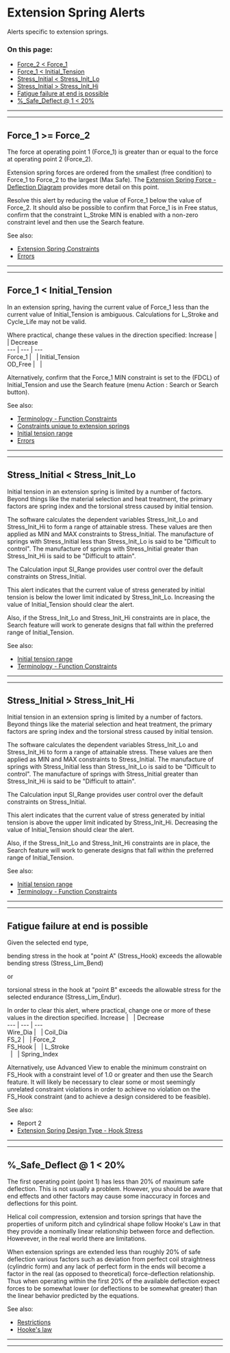 # Extension Spring Alerts &nbsp; 

Alerts specific to extension springs. 

### On this page:   
 - [Force_2 < Force_1](alerts.html#F1_GE_F2)  
 - [Force_1 < Initial_Tension](alerts.html#F1_LT_IT)  
 - [Stress_Initial < Stress_Init_Lo](alerts.html#SInit_LT_SInit_Lo)  
 - [Stress_Initial > Stress_Init_Hi](alerts.html#SInit_GT_SInit_Hi)  
 - [Fatigue failure at end is possible](alerts.html#FatigueInHook)  
 - [%_Safe_Deflect @ 1 < 20%](alerts.html#PC_Safe_Deflect1_LT_20)  

___

<a id="F1_GE_F2"></a>  
___

## Force_1 >= Force_2 
The force at operating point 1 (Force_1) is greater than or equal to the force at operating point 2 (Force_2). 

Extension spring forces are ordered from the smallest (free condition) to Force_1 to Force_2 to the largest (Max Safe). 
The [Extension Spring Force - Deflection Diagram](/docs/Help/DesignTypes/Spring/Extension/description.html#e_springFD_Diag) 
provides more detail on this point. 

Resolve this alert by reducing the value of Force_1 below the value of Force_2. 
It should also be possible to 
confirm that Force_1 is in Free status, 
confirm that the constraint L_Stroke MIN is enabled with a non-zero constraint level 
and then use the Search feature. 

See also: 
 - [Extension Spring Constraints](/docs/Help/DesignTypes/Spring/Extension/description.html#e_springConstraints)   
 - [Errors](/docs/Help/errors.html)   

___

<a id="F1_LT_IT"></a>  
___

## Force_1 < Initial_Tension 
In an extension spring, 
having the current value of Force_1 less than the current value of Initial_Tension 
is ambiguous.
Calculations for L_Stroke and Cycle_Life may not be valid. 

Where practical, change these values in the direction specified: 
Increase | &nbsp; | Decrease  
---      | ---    | ---  
 Force_1 | &nbsp; | Initial_Tension  
 OD_Free | &nbsp; | &nbsp;  

Alternatively, confirm that the Force_1 MIN constraint is set to the (FDCL) of Initial_Tension 
and use the Search feature (menu Action : Search or Search button). 

See also: 
 - [Terminology - Function Constraints](/docs/Help/terminology.html#fdcl)  
 - [Constraints unique to extension springs](/docs/Help/DesignTypes/Spring/Extension/description.html#e_springConstraints)  
 - [Initial tension range](/docs/Help/DesignTypes/Spring/Extension/description.html#e_springIT_Range)  
 - [Errors](/docs/Help/errors.html)   

___

<a id="SInit_LT_SInit_Lo"></a>  
___

## Stress_Initial < Stress_Init_Lo 
Initial tension in an extension spring is limited by a number of factors. 
Beyond things like the material selection and heat treatment, 
the primary factors are spring index and the torsional stress caused by initial tension.

The software calculates the dependent variables Stress_Init_Lo and Stress_Init_Hi to form a range of attainable stress. 
These values are  then applied as MIN and MAX constraints to Stress_Initial. 
The manufacture of springs with Stress_Initial less than Stress_Init_Lo is said to be "Difficult to control". 
The manufacture of springs with Stress_Initial greater than Stress_Init_Hi is said to be "Difficult to attain". 

The Calculation input SI_Range provides user control over the default constraints on Stress_Initial. 

This alert indicates that the current value of stress generated by initial tension is below the lower limit 
indicated by Stress_Init_Lo. Increasing the value of Initial_Tension should clear the alert. 

Also, if the Stress_Init_Lo and Stress_Init_Hi constraints are in place, 
the Search feature will work to generate designs that fall within the preferred range of Initial_Tension.

See also: 
 - [Initial tension range](/docs/Help/DesignTypes/Spring/Extension/description.html#e_springIT_Range)  
 - [Terminology - Function Constraints](/docs/Help/terminology.html#fdcl)  

___

<a id="SInit_GT_SInit_Hi"></a>  
___

## Stress_Initial > Stress_Init_Hi 
Initial tension in an extension spring is limited by a number of factors. 
Beyond things like the material selection and heat treatment, 
the primary factors are spring index and the torsional stress caused by initial tension.

The software calculates the dependent variables Stress_Init_Lo and Stress_Init_Hi to form a range of attainable stress. 
These values are then applied as MIN and MAX constraints to Stress_Initial. 
The manufacture of springs with Stress_Initial less than Stress_Init_Lo is said to be "Difficult to control". 
The manufacture of springs with Stress_Initial greater than Stress_Init_Hi is said to be "Difficult to attain". 

The Calculation input SI_Range provides user control over the default constraints on Stress_Initial. 

This alert indicates that the current value of stress generated by initial tension is above the upper limit 
indicated by Stress_Init_Hi. Decreasing the value of Initial_Tension should clear the alert. 

Also, if the Stress_Init_Lo and Stress_Init_Hi constraints are in place, 
the Search feature will work to generate designs that fall within the preferred range of Initial_Tension.

See also: 
 - [Initial tension range](/docs/Help/DesignTypes/Spring/Extension/description.html#e_springIT_Range)  
 - [Terminology - Function Constraints](/docs/Help/terminology.html#fdcl)  

___

<a id="FatigueInHook"></a>  
___

## Fatigue failure at end is possible 
Given the selected end type, 

bending stress in the hook at "point A" (Stress_Hook) exceeds the allowable bending stress (Stress_Lim_Bend) 

or 

torsional stress in the hook at "point B"  exceeds the allowable stress for the selected endurance (Stress_Lim_Endur).  

In order to clear this alert,
where practical, change one or more of these values in the direction specified. 
Increase  | &nbsp; | Decrease  
---       | ---    | ---  
 Wire_Dia | &nbsp; | Coil_Dia  
 FS_2     | &nbsp; | Force_2  
 FS_Hook  | &nbsp; | L_Stroke  
 &nbsp;   | &nbsp; | Spring_Index  

Alternatively, use Advanced View to enable the minimum constraint on FS_Hook with a constraint level of 1.0 or greater 
and then use the Search feature. 
It will likely be necessary to clear some or most seemingly unrelated constraint violations in order to achieve 
no violation on the FS_Hook constraint (and to achieve a design considered to be feasible). 

See also:
 - Report 2  
 - [Extension Spring Design Type - Hook Stress](/docs/Help/DesignTypes/Spring/Extension/description.html#e_springHookStress) 
 
___

<a id="PC_Safe_Deflect1_LT_20"></a>  
___

## %_Safe_Deflect @ 1 < 20% 
The first operating point (point 1) has less than 20% of maximum safe deflection. 
This is not usually a problem. 
However, you should be aware that end effects and other factors may cause some inaccuracy in forces and deflections for this point.  

Helical coil compression, extension and torsion springs that have the properties of uniform pitch and cylindrical shape 
follow Hooke's Law in that they provide a nominally linear relationship between force and deflection. 
Howevever, in the real world there are limitations. 

When extension springs are extended less than roughly 20% of safe deflection 
various factors such as deviation from perfect coil straightness (cylindric form) and 
any lack of perfect form in the ends will become a factor in the real (as opposed to theoretical) force-deflection relationship. 
Thus when operating within the first 20% of the available deflection expect forces to be somewhat lower (or deflections to be somewhat greater)
than the linear behavior predicted by the equations.  

 See also: 
  - [Restrictions](/docs/About/Legal/Restrictions.html)  
  - [Hooke's law](https://en.wikipedia.org/wiki/Hooke%27s_law)  

___

<a id="padding"></a>  
___

##  
  
  &nbsp;   
  
  &nbsp;   
  
  &nbsp;   
  
  &nbsp;   
  
  &nbsp;   
  
  &nbsp;   
  
  &nbsp;   
  
  &nbsp;   
  
  &nbsp;   
  
  &nbsp;   
  
  &nbsp;   
  
  &nbsp;   
  
  &nbsp;   


 